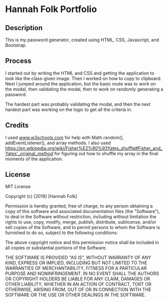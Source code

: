 Hannah Folk Portfolio
=======

## Description

This is my password generator, created using HTML, CSS, Javascript, and Bootstrap.

## Process

I started out by writing the HTML and CSS and getting the application to look like the class-given image. Then I worked on how to copy to clipboard. Next I jumped around the application, but the basic route was to work on the modal, then validating the modal, then to work on randomly generating a password.

The hardest part was probably validating the modal, and then the next hardest part was working on the logic to get all the criteria in.

## Credits

I used www.w3schools.com for help with Math.random(), addEventListener(), and array methods. I also used https://en.wikipedia.org/wiki/Fisher%E2%80%93Yates_shuffle#Fisher_and_Yates'_original_method for figuring out how to shuffle my array in the final moments of the application.

## License

MIT License

Copyright (c) [2019] [Hannah Folk]

Permission is hereby granted, free of charge, to any person obtaining a copy
of this software and associated documentation files (the "Software"), to deal
in the Software without restriction, including without limitation the rights
to use, copy, modify, merge, publish, distribute, sublicense, and/or sell
copies of the Software, and to permit persons to whom the Software is
furnished to do so, subject to the following conditions:

The above copyright notice and this permission notice shall be included in all
copies or substantial portions of the Software.

THE SOFTWARE IS PROVIDED "AS IS", WITHOUT WARRANTY OF ANY KIND, EXPRESS OR
IMPLIED, INCLUDING BUT NOT LIMITED TO THE WARRANTIES OF MERCHANTABILITY,
FITNESS FOR A PARTICULAR PURPOSE AND NONINFRINGEMENT. IN NO EVENT SHALL THE
AUTHORS OR COPYRIGHT HOLDERS BE LIABLE FOR ANY CLAIM, DAMAGES OR OTHER
LIABILITY, WHETHER IN AN ACTION OF CONTRACT, TORT OR OTHERWISE, ARISING FROM,
OUT OF OR IN CONNECTION WITH THE SOFTWARE OR THE USE OR OTHER DEALINGS IN THE
SOFTWARE.